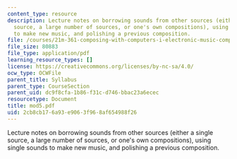```yaml
---
content_type: resource
description: Lecture notes on borrowing sounds from other sources (either a single
  source, a large number of sources, or one's own compositions), using single sounds
  to make new music, and polishing a previous composition.
file: /courses/21m-361-composing-with-computers-i-electronic-music-composition-spring-2008/2cb8cb176a93e9063f968af654988f26_mod5.pdf
file_size: 80883
file_type: application/pdf
learning_resource_types: []
license: https://creativecommons.org/licenses/by-nc-sa/4.0/
ocw_type: OCWFile
parent_title: Syllabus
parent_type: CourseSection
parent_uid: dc9f8cfa-1b86-f31c-d746-bbac23a6ecec
resourcetype: Document
title: mod5.pdf
uid: 2cb8cb17-6a93-e906-3f96-8af654988f26
---
```

Lecture notes on borrowing sounds from other sources (either a single source, a large number of sources, or one's own compositions), using single sounds to make new music, and polishing a previous composition.